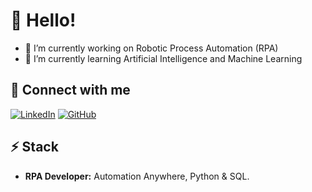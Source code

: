 <!--
**eltonduarte/eltonduarte** is a ✨ _special_ ✨ repository because its `README.md` (this file) appears on your GitHub profile.

Here are some ideas to get you started:

- 🔭 I’m currently working on ...
- 🌱 I’m currently learning ...
- 👯 I’m looking to collaborate on ...
- 🤔 I’m looking for help with ...
- 💬 Ask me about ...
- 📫 How to reach me: ...
- 😄 Pronouns: ...
- ⚡ Fun fact: ...
-->

# 👋 Hello!

- 🔭 I’m currently working on Robotic Process Automation (RPA)
- 🌱 I’m currently learning Artificial Intelligence and Machine Learning


## 🔗 Connect with me
[![LinkedIn](https://img.shields.io/badge/linkedin-%230077B5.svg?style=for-the-badge&logo=linkedin&logoColor=white)](https://linkedin.com/in/eltonpduarte)
[![GitHub](https://img.shields.io/badge/github-%23121011.svg?style=for-the-badge&logo=github&logoColor=white)](https://github.com/eltonduarte/)


## ⚡ Stack

* **RPA Developer:** Automation Anywhere, Python & SQL.
